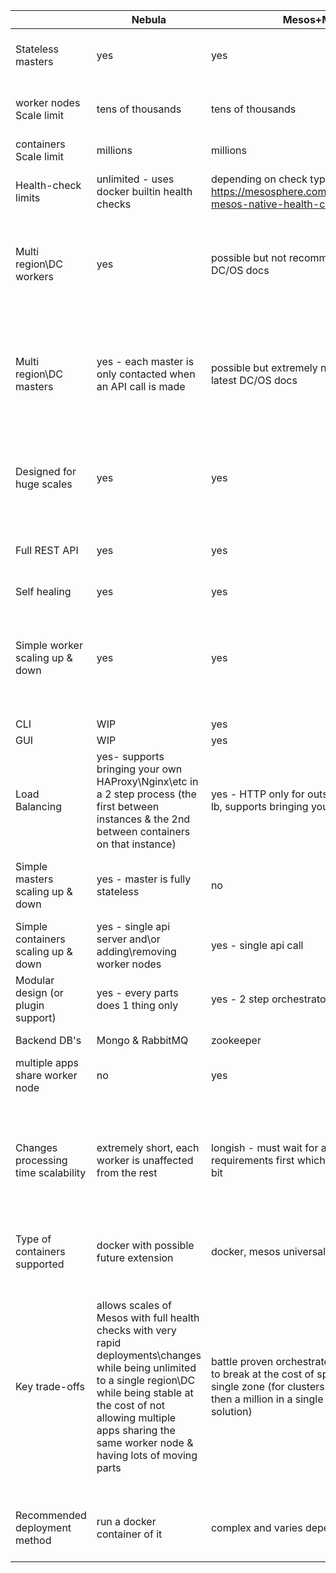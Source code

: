|  | Nebula | Mesos+Marathon\DC/OS | Kubernetes | Swarm |
|-------------------------------------|---------------------------------------------------------------------------------------------------------------------------------------------------|------------------------------------------------------------------------------------------------------------------------------|-------------------------------------------------------------------------------------|-------------------------------------------------------------------------------------------------------------|
| Stateless masters | yes | yes | yes | no - data stored in local master raft consensus  |
| worker nodes Scale limit | tens of thousands  | tens of thousands | 1000-5000 depending on version | unknown |
| containers Scale limit | millions | millions | 120000 | unknown |
| Health-check limits | unlimited - uses docker builtin health checks | depending on check type - https://mesosphere.com/blog/2017/01/05/introducing-mesos-native-health-checks-apache-mesos-part-1/ | unknown | unlimited - uses docker builtin health checks |
| Multi region\DC workers | yes | possible but not recommended according to latest DC/OS docs | possible via multiple clusters controlled via an ubernetes cluster | yes |
| Multi region\DC masters | yes - each master is only contacted when an API call is made | possible but extremely not recommended according to latest DC/OS docs | not possible - even with ubernetes each region masters only manage it's own regions | possible but not recommended do to raft consensus  |
| Designed for huge scales | yes | yes | if you consider 1000-5000 instances huge | unknown |
| Full REST API | yes | yes | yes | partial - by default no outside endpoint is available  |
| Self healing | yes | yes | yes | yes |
| Simple worker scaling up & down | yes | yes | yes | partial - scaling down cleanly requires an api call rather then just shutting down the server like the rest |
| CLI | WIP | yes | yes | yes |
| GUI | WIP | yes | yes | no |
| Load Balancing | yes- supports bringing your own HAProxy\Nginx\etc in a 2 step process (the first between instances & the 2nd between containers on that instance) | yes - HTTP only for outside connections - marathon-lb, supports bringing your own otherwise | yes | partial - auto routes inside the cluster but you still need to LB between cluster nodes from the outside  |
| Simple masters scaling up & down | yes - master is fully stateless | no | no | partial - simple as long as quorum remains in the process |
| Simple containers scaling up & down | yes - single api server and\or adding\removing worker nodes | yes - single api call | yes - single api call | yes - single api call |
| Modular design (or plugin support) | yes - every parts does 1 thing only | yes - 2 step orchestrator | yes | yes |
| Backend DB's | Mongo & RabbitMQ | zookeeper | etcd | internal in masters |
| multiple apps share worker node | no | yes | yes | yes |
| Changes processing time scalability | extremely short, each worker is unaffected from the rest | longish - must wait for an offer matching it requirements first which at complex clusters can take a bit | short - listens to EtcD for changes which is fast but the masters don't scale when the load does | longish - gossip protocol will get there in the end but might take the scenic route |
| Type of containers supported | docker with possible future extension | docker, mesos universal container | docker with possible future extension | docker only |
| Key trade-offs | allows scales of Mesos with full health checks with very rapid deployments\changes while being unlimited to a single region\DC while being stable at the cost of not allowing multiple apps sharing the same worker node & having lots of moving parts | battle proven orchestrator that's damn near impassable to break at the cost of speed of changes & sticking to a single zone (for clusters with requests counts smaller then a million in a single region this is an amazing solution) | the buzzword choice, very popular (so support & updates are great) but kinda forces you to do things the Google way & not nearly as scalable as some other choices | comes prebuilt with the docker engine so easy to set up but is kinda of a black box |
| Recommended deployment method | run a docker container of it | complex and varies depending on your design | complex and varies depending on your design | prebuilt in docker engine so just a couple of commands |
